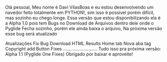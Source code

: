 Olá pessoal, Meu nome é Davi VilasBoas e eu estou desenvolvendo um navedor feito totalmente em PYTHON!, sim isso é possivel porém difícil, mas sozinho eu chego longe.
Essa versão que estou disponibilizando ela é a Alpha 1.0 pois tem Bugs no Download de Arquivos dentro dele onde o Pyglide Fecha sozinho, porém ele ainda baixa o arquivo, Na próxima versão esse bug será atualizado


Atualizações Fix
Bug Download
HTML Results
Home tab
Nova aba tag
Copyright add
Button Fixes
...........................
Tudo isso pra próxima versão: Alpha 1.1 (Pyglide One Fixes)
Obrigado por baixar e aproveite!
